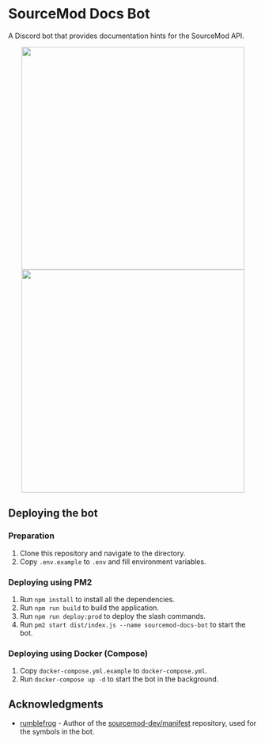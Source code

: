 # SourceMod Docs Bot

A Discord bot that provides documentation hints for the SourceMod API.

<div align="center">
  <img src="https://i.imgur.com/SANmyPp.png" width="450" height="450" />
  <img src="https://i.imgur.com/4B9WHp5.png" width="450" height="450" />
</div>

## Deploying the bot

### Preparation
1. Clone this repository and navigate to the directory.
2. Copy `.env.example` to `.env` and fill environment variables.

### Deploying using PM2
1. Run `npm install` to install all the dependencies.
2. Run `npm run build` to build the application.
3. Run `npm run deploy:prod` to deploy the slash commands.
4. Run `pm2 start dist/index.js --name sourcemod-docs-bot` to start the bot.

### Deploying using Docker (Compose)
1. Copy `docker-compose.yml.example` to `docker-compose.yml`.
2. Run `docker-compose up -d` to start the bot in the background.

## Acknowledgments

* [rumblefrog](https://github.com/rumblefrog) - Author of the [sourcemod-dev/manifest](https://github.com/sourcemod-dev/manifest) repository, used for the symbols in the bot.